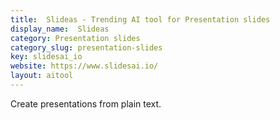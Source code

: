 ```yaml
---
title:  Slideas - Trending AI tool for Presentation slides
display_name:  Slideas
category: Presentation slides
category_slug: presentation-slides
key: slidesai_io
website: https://www.slidesai.io/
layout: aitool
---
```


Create presentations from plain text.
